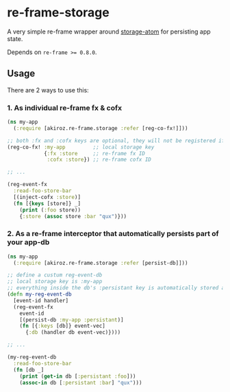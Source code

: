 # re-frame-storage



A very simple re-frame wrapper around [storage-atom][storage-atom] for persisting app state.

Depends on `re-frame >= 0.8.0`. 


## Usage

There are 2 ways to use this:

### 1. As individual re-frame fx & cofx

```clojure
(ns my-app
  (:require [akiroz.re-frame.storage :refer [reg-co-fx!]]))

;; both :fx and :cofx keys are optional, they will not be registered if unspecified.
(reg-co-fx! :my-app         ;; local storage key
            {:fx :store     ;; re-frame fx ID
             :cofx :store}) ;; re-frame cofx ID

;; ...

(reg-event-fx
  :read-foo-store-bar
  [(inject-cofx :store)]
  (fn [{keys [store]} _]
    (print (:foo store))
    {:store (assoc store :bar "qux")}))

```

### 2. As a re-frame interceptor that automatically persists part of your app-db

```clojure
(ns my-app
  (:require [akiroz.re-frame.storage :refer [persist-db]]))

;; define a custum reg-event-db
;; local storage key is :my-app
;; everything inside the db's :persistant key is automatically stored and retreived.
(defn my-reg-event-db
  [event-id handler]
  (reg-event-fx
    event-id
    [(persist-db :my-app :persistant)]
    (fn [{:keys [db]} event-vec]
      {:db (handler db event-vec)})))

;; ...

(my-reg-event-db
  :read-foo-store-bar
  (fn [db _]
    (print (get-in db [:persistant :foo]))
    (assoc-in db [:persistant :bar] "qux")))

```

[storage-atom]: https://github.com/alandipert/storage-atom

